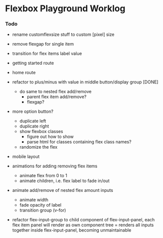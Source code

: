 # Flexbox Playground Worklog



### Todo
- rename customflexsize stuff to custom [pixel] size
- remove flexgap for single item
- transition for flex items label value
- getting started route
- home route

- refactor to plus/minus with value in middle button/display group [DONE]
  - do same to nested flex add/remove
    - parent flex item add/remove?
    - flexgap?

- more option button?
  - duplicate left
  - duplicate right
  - show flexbox classes
    - figure out how to show
    - parse html for classes containing flex class names?
  - randomize the flex

- mobile layout

- animations for adding removing flex items
  - animate flex from 0 to 1
  - animate children, i.e. flex label to fade in/out

- animate add/remove of nested flex amount inputs
  - animate width
  - fade opacity of label
  - transition group (v-for)

- refactor flex-input-group to child component of flex-input-panel, each flex item panel will render as own component tree
  = renders all inputs together inside flex-input-panel, becoming unmaintainable
